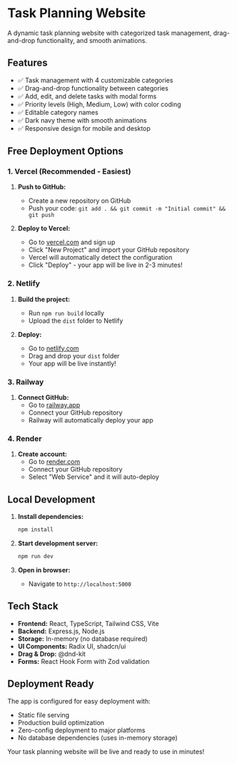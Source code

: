 # Task Planning Website

A dynamic task planning website with categorized task management, drag-and-drop functionality, and smooth animations.

## Features

- ✅ Task management with 4 customizable categories
- ✅ Drag-and-drop functionality between categories  
- ✅ Add, edit, and delete tasks with modal forms
- ✅ Priority levels (High, Medium, Low) with color coding
- ✅ Editable category names
- ✅ Dark navy theme with smooth animations
- ✅ Responsive design for mobile and desktop

## Free Deployment Options

### 1. Vercel (Recommended - Easiest)

1. **Push to GitHub:**
   - Create a new repository on GitHub
   - Push your code: `git add . && git commit -m "Initial commit" && git push`

2. **Deploy to Vercel:**
   - Go to [vercel.com](https://vercel.com) and sign up
   - Click "New Project" and import your GitHub repository
   - Vercel will automatically detect the configuration
   - Click "Deploy" - your app will be live in 2-3 minutes!

### 2. Netlify

1. **Build the project:**
   - Run `npm run build` locally
   - Upload the `dist` folder to Netlify

2. **Deploy:**
   - Go to [netlify.com](https://netlify.com)
   - Drag and drop your `dist` folder
   - Your app will be live instantly!

### 3. Railway

1. **Connect GitHub:**
   - Go to [railway.app](https://railway.app)
   - Connect your GitHub repository
   - Railway will automatically deploy your app

### 4. Render

1. **Create account:**
   - Go to [render.com](https://render.com)
   - Connect your GitHub repository
   - Select "Web Service" and it will auto-deploy

## Local Development

1. **Install dependencies:**
   ```bash
   npm install
   ```

2. **Start development server:**
   ```bash
   npm run dev
   ```

3. **Open in browser:**
   - Navigate to `http://localhost:5000`

## Tech Stack

- **Frontend:** React, TypeScript, Tailwind CSS, Vite
- **Backend:** Express.js, Node.js
- **Storage:** In-memory (no database required)
- **UI Components:** Radix UI, shadcn/ui
- **Drag & Drop:** @dnd-kit
- **Forms:** React Hook Form with Zod validation

## Deployment Ready

The app is configured for easy deployment with:
- Static file serving
- Production build optimization
- Zero-config deployment to major platforms
- No database dependencies (uses in-memory storage)

Your task planning website will be live and ready to use in minutes!